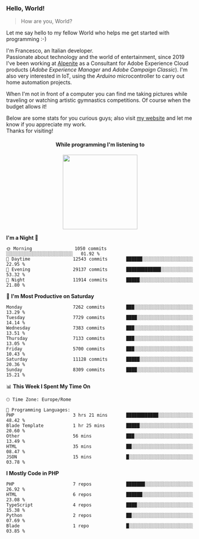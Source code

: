 ### Hello, World!

> How are you, World?

Let me say hello to my fellow World who helps me get started with programming :-)

I'm Francesco, an Italian developer.  
Passionate about technology and the world of entertainment, since 2019 I've been working at [Alpenite](https://www.alpenite.com) as a Consultant for Adobe Experience Cloud products (*Adobe Experience Manager* and *Adobe Campaign Classic*). I'm also very interested in IoT, using the *Arduino* microcontroller to carry out home automation projects.

When I'm not in front of a computer you can find me taking pictures while traveling or watching artistic gymnastics competitions. Of course when the budget allows it!

Below are some stats for you curious guys; also visit [my website](https://www.francescorega.eu) and let me know if you appreciate my work.  
Thanks for visiting!

<div align="center">
  <h4>While programming I'm listening to</h4>
  <a href="https://apps.francescorega.eu/now-playing/11147232609" target="_blank"><img src="https://apps.francescorega.eu/now-playing/11147232609" width="200"></a>
</div>

<!--START_SECTION:waka-->
**I'm a Night 🦉** 

```text
🌞 Morning                1050 commits        ░░░░░░░░░░░░░░░░░░░░░░░░░   01.92 % 
🌆 Daytime                12543 commits       ██████░░░░░░░░░░░░░░░░░░░   22.95 % 
🌃 Evening                29137 commits       █████████████░░░░░░░░░░░░   53.32 % 
🌙 Night                  11914 commits       █████░░░░░░░░░░░░░░░░░░░░   21.80 % 
```
📅 **I'm Most Productive on Saturday** 

```text
Monday                   7262 commits        ███░░░░░░░░░░░░░░░░░░░░░░   13.29 % 
Tuesday                  7729 commits        ████░░░░░░░░░░░░░░░░░░░░░   14.14 % 
Wednesday                7383 commits        ███░░░░░░░░░░░░░░░░░░░░░░   13.51 % 
Thursday                 7133 commits        ███░░░░░░░░░░░░░░░░░░░░░░   13.05 % 
Friday                   5700 commits        ███░░░░░░░░░░░░░░░░░░░░░░   10.43 % 
Saturday                 11128 commits       █████░░░░░░░░░░░░░░░░░░░░   20.36 % 
Sunday                   8309 commits        ████░░░░░░░░░░░░░░░░░░░░░   15.21 % 
```


📊 **This Week I Spent My Time On** 

```text
🕑︎ Time Zone: Europe/Rome

💬 Programming Languages: 
PHP                      3 hrs 21 mins       ████████████░░░░░░░░░░░░░   48.42 % 
Blade Template           1 hr 25 mins        █████░░░░░░░░░░░░░░░░░░░░   20.60 % 
Other                    56 mins             ███░░░░░░░░░░░░░░░░░░░░░░   13.49 % 
HTML                     35 mins             ██░░░░░░░░░░░░░░░░░░░░░░░   08.47 % 
JSON                     15 mins             █░░░░░░░░░░░░░░░░░░░░░░░░   03.78 % 
```

**I Mostly Code in PHP** 

```text
PHP                      7 repos             ███████░░░░░░░░░░░░░░░░░░   26.92 % 
HTML                     6 repos             ██████░░░░░░░░░░░░░░░░░░░   23.08 % 
TypeScript               4 repos             ████░░░░░░░░░░░░░░░░░░░░░   15.38 % 
Python                   2 repos             ██░░░░░░░░░░░░░░░░░░░░░░░   07.69 % 
Blade                    1 repo              █░░░░░░░░░░░░░░░░░░░░░░░░   03.85 % 
```




<!--END_SECTION:waka-->
